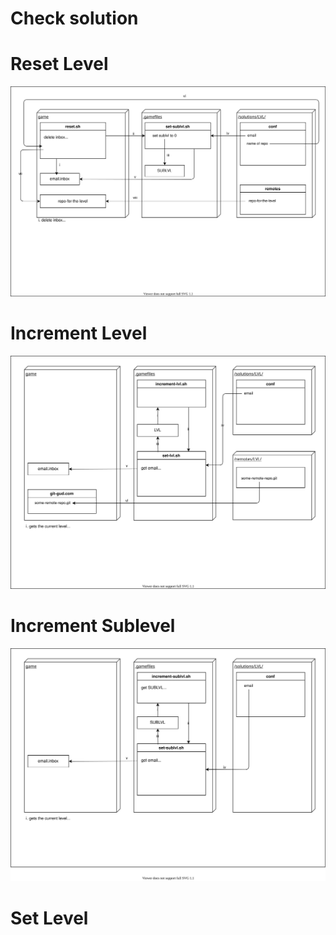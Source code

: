 # Check solution

# Reset Level
![Reset level diagram](./reset.svg)

# Increment Level
![Increment level diagram](./increment-level.svg)

# Increment Sublevel

![Increment sublevel diagram](./increment-sublevel.svg)

# Set Level

